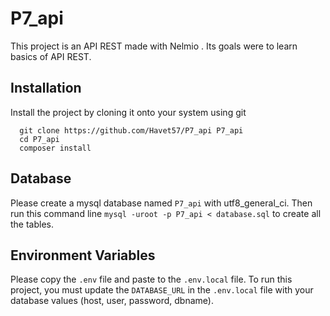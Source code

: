 # P7_api

This project is an API REST made with Nelmio . Its goals were to learn basics of API REST.


## Installation


Install the project by cloning it onto your system using git

```
  git clone https://github.com/Havet57/P7_api P7_api
  cd P7_api
  composer install
```

## Database

Please create a mysql database named `P7_api` with utf8_general_ci. 
Then run this command line `mysql -uroot -p P7_api < database.sql` to create all the tables.

## Environment Variables

Please copy the `.env` file and paste to the `.env.local` file.
To run this project, you must update the `DATABASE_URL` in the  `.env.local` file with your database values (host, user, password, dbname).
 
